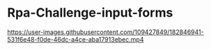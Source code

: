 <h1> Rpa-Challenge-input-forms </h1>



https://user-images.githubusercontent.com/109427849/182846941-531f6e48-f0de-46dc-a4ce-aba17913ebec.mp4

